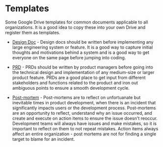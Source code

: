 # Templates

Some Google Drive templates for common documents applicable to all organizations. It is a good idea
to copy these into your own Drive and register them as templates.

- [Design Doc](https://drive.google.com/open?id=1v2oQiTGt6LTYV5foHx_ZcZm2i61DOGSfnX3G2XCyc08) - 
Design docs should be written before implementing any large engineering system or feature. It is a
good way to capture initial thoughts and motivations behind a system and is a good way to get
everyone on the same page before jumping into coding.

- [PRD](https://docs.google.com/document/d/1B7nEwt3m_-P5v7Pq6bFwSistUsYiCvnnfLjWF1wjoNs) -
PRDs should be written by product managers before going into the technical design and implementation
of any medium-size or larger product feature. PRDs are a good place to get input from different
stakeholders and functions related to the product and iron out ambiguous points to ensure a smooth
development cycle.

- [Post-mortem](https://drive.google.com/open?id=1vy1KzDVpDIM6Vyr39pzhZGyHHorsZzlex49bwl8idQc) -
Post-mortems are to reflect on unfortuanate but inevitable times in product development, when there
is an incident that significantly impacts users or the development process. Post-mortems are an
opportunity to reflect, understand why an issue occurred, and create and execute on action items to
ensure the issue doesn't reoccur. Development teams will always have issues and make mistakes, so it
is important to reflect on them to not repeat mistakes. Action items always affect an entire
organization - post mortems are not for finding a single target to blame for an incident.
